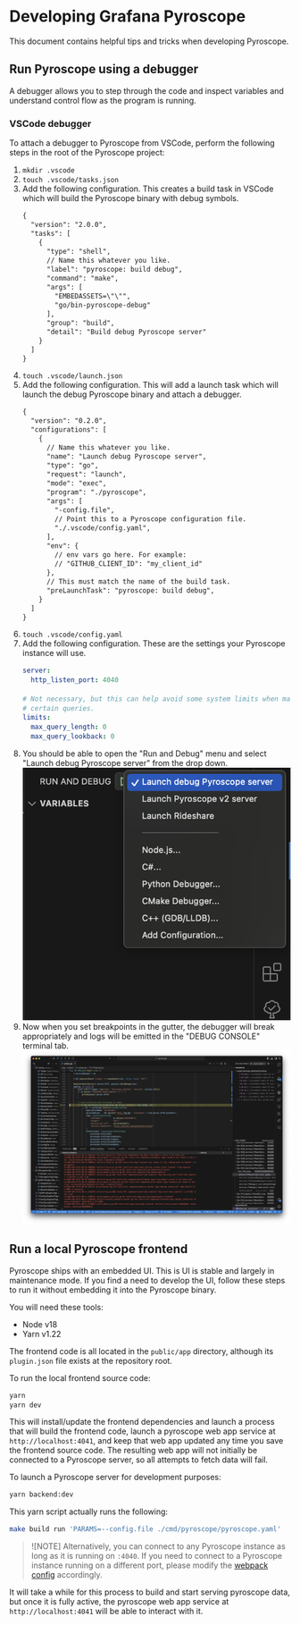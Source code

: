 # Developing Grafana Pyroscope

This document contains helpful tips and tricks when developing Pyroscope.

## Run Pyroscope using a debugger

A debugger allows you to step through the code and inspect variables and understand control flow as the program is running.

### VSCode debugger

To attach a debugger to Pyroscope from VSCode, perform the following steps in the root of the Pyroscope project:

1. `mkdir .vscode`
1. `touch .vscode/tasks.json`
1. Add the following configuration. This creates a build task in VSCode which will build the Pyroscope binary with debug symbols.
    ```jsonc
    {
      "version": "2.0.0",
      "tasks": [
        {
          "type": "shell",
          // Name this whatever you like.
          "label": "pyroscope: build debug",
          "command": "make",
          "args": [
            "EMBEDASSETS=\"\"",
            "go/bin-pyroscope-debug"
          ],
          "group": "build",
          "detail": "Build debug Pyroscope server"
        }
      ]
    }
    ```
1. `touch .vscode/launch.json`
1. Add the following configuration. This will add a launch task which will launch the debug Pyroscope binary and attach a debugger.
    ```jsonc
    {
      "version": "0.2.0",
      "configurations": [
        {
          // Name this whatever you like.
          "name": "Launch debug Pyroscope server",
          "type": "go",
          "request": "launch",
          "mode": "exec",
          "program": "./pyroscope",
          "args": [
            "-config.file",
            // Point this to a Pyroscope configuration file.
            "./.vscode/config.yaml",
          ],
          "env": {
            // env vars go here. For example:
            // "GITHUB_CLIENT_ID": "my_client_id"
          },
          // This must match the name of the build task.
          "preLaunchTask": "pyroscope: build debug",
        }
      ]
    }
    ```
1. `touch .vscode/config.yaml`
1. Add the following configuration. These are the settings your Pyroscope instance will use.
    ```yaml
    server:
      http_listen_port: 4040

   # Not necessary, but this can help avoid some system limits when making
   # certain queries.
    limits:
      max_query_length: 0
      max_query_lookback: 0
    ```
1. You should be able to open the "Run and Debug" menu and select "Launch debug Pyroscope server" from the drop down.
    <img src="../images/pyroscope-launch-debugger.png">
1. Now when you set breakpoints in the gutter, the debugger will break appropriately and logs will be emitted in the "DEBUG CONSOLE" terminal tab.
    <img src="../images/pyroscope-debugger-running.png">

## Run a local Pyroscope frontend

Pyroscope ships with an embedded UI. This is UI is stable and largely in maintenance mode. If you find a need to develop the UI, follow these steps to run it without embedding it into the Pyroscope binary.

You will need these tools:

- Node v18
- Yarn v1.22

The frontend code is all located in the `public/app` directory, although its `plugin.json`
file exists at the repository root.

To run the local frontend source code:
```sh
yarn
yarn dev
```

This will install/update the frontend dependencies and launch a process that will build the frontend code, launch a pyroscope web app service at `http://localhost:4041`, and keep that web app updated any time you save the frontend source code. The resulting web app will not initially be connected to a Pyroscope server,
so all attempts to fetch data will fail.

To launch a Pyroscope server for development purposes:
```sh
yarn backend:dev
```

This yarn script actually runs the following:
```sh
make build run 'PARAMS=--config.file ./cmd/pyroscope/pyroscope.yaml'
```

> ![NOTE]
> Alternatively, you can connect to any Pyroscope instance as long as it is running on `:4040`. If you need to connect to a Pyroscope instance running on a different port, please modify the [webpack config](https://github.com/grafana/pyroscope/blob/main/scripts/webpack/webpack.dev.js#L14-L15) accordingly.

It will take a while for this process to build and start serving pyroscope data, but
once it is fully active, the pyroscope web app service at `http://localhost:4041`
will be able to interact with it.
